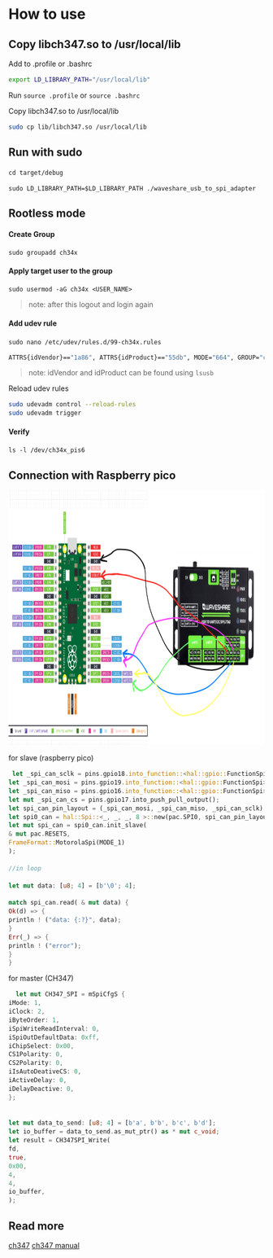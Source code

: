 # How to use

## Copy libch347.so to /usr/local/lib

Add to .profile or .bashrc

```bash
export LD_LIBRARY_PATH="/usr/local/lib"
```

Run `source .profile` or `source .bashrc`

Copy libch347.so to /usr/local/lib

```bash
sudo cp lib/libch347.so /usr/local/lib
```

## Run with sudo

`cd target/debug`

`sudo LD_LIBRARY_PATH=$LD_LIBRARY_PATH ./waveshare_usb_to_spi_adapter`

## Rootless mode

#### Create Group

`sudo groupadd ch34x`

#### Apply target user to the group

`sudo usermod -aG ch34x <USER_NAME>`

> note: after this logout and login again

#### Add udev rule

`sudo nano /etc/udev/rules.d/99-ch34x.rules`

```bash
ATTRS{idVendor}=="1a86", ATTRS{idProduct}=="55db", MODE="664", GROUP="ch34x"
```

> note: idVendor and idProduct can be found using `lsusb`

Reload udev rules

```bash
sudo udevadm control --reload-rules
sudo udevadm trigger
```

#### Verify

`ls -l /dev/ch34x_pis6`

## Connection with Raspberry pico

<img src="2024-11-22_17-25.png" width="700" height="500">

for slave (raspberry pico)

```rust
 let _spi_can_sclk = pins.gpio18.into_function::<hal::gpio::FunctionSpi>();
let _spi_can_mosi = pins.gpio19.into_function::<hal::gpio::FunctionSpi>();
let _spi_can_miso = pins.gpio16.into_function::<hal::gpio::FunctionSpi>();
let mut _spi_can_cs = pins.gpio17.into_push_pull_output();
let spi_can_pin_layout = (_spi_can_mosi, _spi_can_miso, _spi_can_sclk);
let spi0_can = hal::Spi::<_, _, _, 8 >::new(pac.SPI0, spi_can_pin_layout);
let mut spi_can = spi0_can.init_slave(
& mut pac.RESETS,
FrameFormat::MotorolaSpi(MODE_1)
);

//in loop

let mut data: [u8; 4] = [b'\0'; 4];

match spi_can.read( & mut data) {
Ok(d) => {
println ! ("data: {:?}", data);
}
Err(_) => {
println ! ("error");
}
}
```

for master (CH347)

```rust
  let mut CH347_SPI = mSpiCfgS {
iMode: 1,
iClock: 2,
iByteOrder: 1,
iSpiWriteReadInterval: 0,
iSpiOutDefaultData: 0xff,
iChipSelect: 0x00,
CS1Polarity: 0,
CS2Polarity: 0,
iIsAutoDeativeCS: 0,
iActiveDelay: 0,
iDelayDeactive: 0,
};


let mut data_to_send: [u8; 4] = [b'a', b'b', b'c', b'd'];
let io_buffer = data_to_send.as_mut_ptr() as * mut c_void;
let result = CH347SPI_Write(
fd,
true,
0x00,
4,
4,
io_buffer,
);
```

## Read more

[ch347](https://www.waveshare.com/wiki/USB_TO_UART/I2C/SPI/JTAG#SPI_Interface_Usage)
[ch347 manual](https://files.waveshare.com/upload/2/2b/CH347-applicationa-development-manual-en.pdf)